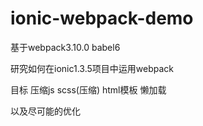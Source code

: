 # ionic-webpack-demo

基于webpack3.10.0
babel6

研究如何在ionic1.3.5项目中运用webpack

目标 
压缩js
scss(压缩)
html模板
懒加载

以及尽可能的优化
